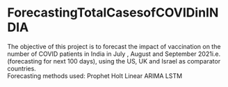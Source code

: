 # ForecastingTotalCasesofCOVIDinINDIA
The objective of this project  is to forecast the impact of vaccination on the number of COVID patients in India in July , August and September 2021i.e. (forecasting for next 100 days), using the US, UK and Israel as comparator countries.     
Forecasting methods used: 
Prophet
Holt Linear
ARIMA 
LSTM
